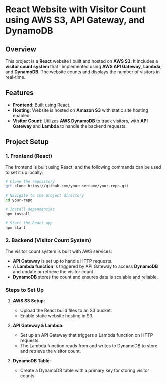 # React Website with Visitor Count using AWS S3, API Gateway, and DynamoDB

## Overview

This project is a **React** website I built and hosted on **AWS S3**. It includes a **visitor count system** that I implemented using **AWS API Gateway**, **Lambda**, and **DynamoDB**. The website counts and displays the number of visitors in real-time.

## Features

- **Frontend**: Built using React.
- **Hosting**: Website is hosted on **Amazon S3** with static site hosting enabled.
- **Visitor Count**: Utilizes **AWS DynamoDB** to track visitors, with **API Gateway** and **Lambda** to handle the backend requests.

## Project Setup

### 1. Frontend (React)

The frontend is built using React, and the following commands can be used to set it up locally:

```bash
# Clone the repository
git clone https://github.com/yourusername/your-repo.git

# Navigate to the project directory
cd your-repo

# Install dependencies
npm install

# Start the React app
npm start
```

### 2. Backend (Visitor Count System)

The visitor count system is built with AWS services:

- **API Gateway** is set up to handle HTTP requests.
- A **Lambda function** is triggered by API Gateway to access **DynamoDB** and update or retrieve the visitor count.
- **DynamoDB** stores the count and ensures data is scalable and reliable.

### Steps to Set Up

1. **AWS S3 Setup**: 
   - Upload the React build files to an S3 bucket.
   - Enable static website hosting in S3.
   
2. **API Gateway & Lambda**:
   - Set up an API Gateway that triggers a Lambda function on HTTP requests.
   - The Lambda function reads from and writes to DynamoDB to store and retrieve the visitor count.

3. **DynamoDB Table**:
   - Create a DynamoDB table with a primary key for storing visitor counts.


